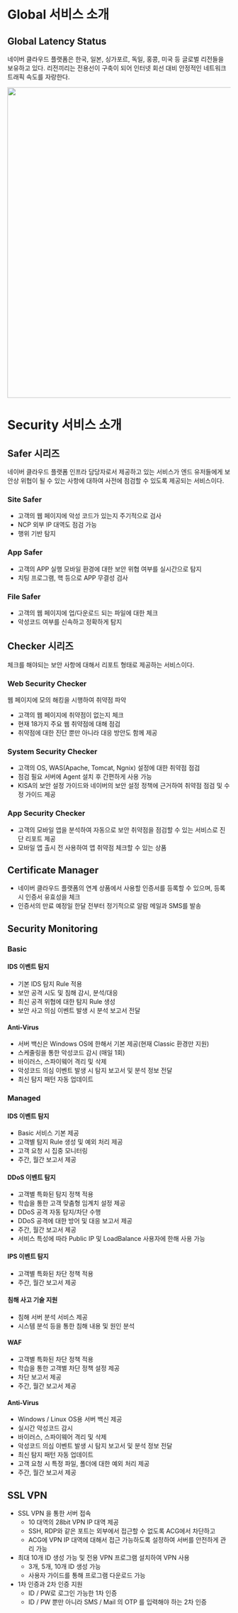 # Global 서비스 소개
## Global Latency Status
네이버 클라우드 플랫폼은 한국, 일본, 싱가포르, 독일, 홍콩, 미국 등 글로벌 리전들을 보유하고 있다. 리전끼리는 전용선이 구축이 되어 인터넷 회선 대비 안정적인 네트워크 트래픽 속도를 자랑한다.

<img src="https://github.com/leeedohyun/NCP-WIL/assets/116694226/32a0f08f-706a-42a5-a5ac-9b4aedc37680" width="700">

# Security 서비스 소개
## Safer 시리즈
네이버 클라우드 플랫폼 인프라 담당자로서 제공하고 있는 서비스가 엔드 유저들에게 보안상 위협이 될 수 있는 사항에 대하여 사전에 점검할 수 있도록 제공되는 서비스이다.

### Site Safer
- 고객의 웹 페이지에 악성 코드가 있는지 주기적으로 검사
- NCP 외부 IP 대역도 점검 가능
- 행위 기반 탐지

### App Safer
- 고객의 APP 실행 모바일 환경에 대한 보안 위협 여부를 실시간으로 탐지
- 치팅 프로그램, 핵 등으로 APP 무결성 검사

### File Safer
- 고객의 웹 페이지에 업/다운로드 되는 파일에 대한 체크
- 악성코드 여부를 신속하고 정확하게 탐지

## Checker 시리즈
체크를 해야되는 보안 사항에 대해서 리포트 형태로 제공하는 서비스이다.

### Web Security Checker
웹 페이지에 모의 해킹을 시행하여 취약점 파악

- 고객의 웹 페이지에 취약점이 없는지 체크
- 현재 18가지 주요 웹 취약점에 대해 점검
- 취약점에 대한 진단 뿐만 아니라 대응 방안도 함께 제공

### System Security Checker
- 고객의 OS, WAS(Apache, Tomcat, Ngnix) 설정에 대한 취약점 점검
- 점검 필요 서버에 Agent 설치 후 간편하게 사용 가능
- KISA의 보안 설정 가이드와 네이버의 보안 설정 정책에 근거하여 취약점 점검 및 수정 가이드 제공

### App Security Checker
- 고객의 모바일 앱을 분석하여 자동으로 보안 취약점을 점검할 수 있는 서비스로 진단 리포트 제공
- 모바일 앱 출시 전 사용하여 앱 취약점 체크할 수 있는 상품

## Certificate Manager
- 네이버 클라우드 플랫폼의 연계 상품에서 사용할 인증서를 등록할 수 있으며, 등록 시 인증서 유효성을 체크
- 인증서의 만료 예정일 한달 전부터 정기적으로 알람 메일과 SMS를 발송

## Security Monitoring
### Basic
#### IDS 이벤트 탐지
- 기본 IDS 탐지 Rule 적용
- 보안 공격 시도 및 침해 감시, 분석/대응
- 최신 공격 위협에 대한 탐지 Rule 생성
- 보안 사고 의심 이벤트 발생 시 분석 보고서 전달

#### Anti-Virus
- 서버 백신은 Windows OS에 한해서 기본 제공(현재 Classic 환경만 지원)
- 스케줄링을 통한 악성코드 감시 (매일 1회)
- 바이러스, 스파이웨어 격리 및 삭제
- 악성코드 의심 이벤트 발생 시 탐지 보고서 및 분석 정보 전달
- 최신 탐지 패턴 자동 업데이트

### Managed
#### IDS 이벤트 탐지
- Basic 서비스 기본 제공
- 고객별 탐지 Rule 생성 및 예외 처리 제공
- 고객 요청 시 집중 모니터링
- 주간, 월간 보고서 제공

#### DDoS 이벤트 탐지
- 고객별 특화된 탐지 정책 적용
- 학습을 통한 고객 맞춤형 임계치 설정 제공
- DDoS 공격 자동 탐지/차단 수행
- DDoS 공격에 대한 방어 및 대응 보고서 제공
- 주간, 월간 보고서 제공
- 서비스 특성에 따라 Public IP 및 LoadBalance 사용자에 한해 사용 가능

#### IPS 이벤트 탐지
- 고객별 특화된 차단 정책 적용
- 주간, 월간 보고서 제공

#### 침해 사고 기술 지원
- 침해 서버 분석 서비스 제공
- 시스템 분석 등을 통한 침해 내용 및 원인 분석

#### WAF
- 고객별 특화된 차단 정책 적용
- 학습을 통한 고객별 차단 정책 설정 제공
- 차단 보고서 제공
- 주간, 월간 보고서 제공

#### Anti-Virus
- Windows / Linux OS용 서버 백신 제공
- 실시간 악성코드 감시
- 바이러스, 스파이웨어 격리 및 삭제
- 악성코드 의심 이벤트 발생 시 탐지 보고서 및 분석 정보 전달
- 최신 탐지 패턴 자동 업데이트
- 고객 요청 시 특정 파일, 폴더에 대한 예외 처리 제공
- 주간, 월간 보고서 제공

## SSL VPN
- SSL VPN 을 통한 서버 접속
  - 10 대역의 28bit VPN IP 대역 제공
  - SSH, RDP와 같은 포트는 외부에서 접근할 수 없도록 ACG에서 차단하고
  - ACG에 VPN IP 대역에 대해서 접근 가능하도록 설정하여 서버를 안전하게 관리 가능
- 최대 10개 ID 생성 가능 및 전용 VPN 프로그램 설치하여 VPN 사용
  - 3개, 5개, 10개 ID 생성 가능
  - 사용자 가이드를 통해 프로그램 다운로드 가능
- 1차 인증과 2차 인증 지원
  - ID / PW로 로그인 가능한 1차 인증
  - ID / PW 뿐만 아니라 SMS / Mail 의 OTP 를 입력해야 하는 2차 인증